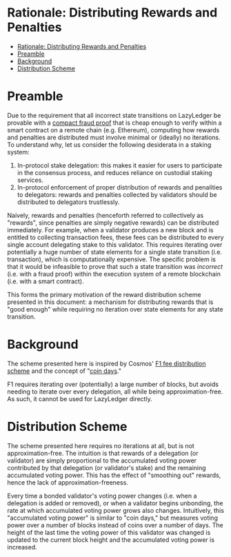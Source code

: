 Rationale: Distributing Rewards and Penalties
===

- [Rationale: Distributing Rewards and Penalties](#rationale-distributing-rewards-and-penalties)
- [Preamble](#preamble)
- [Background](#background)
- [Distribution Scheme](#distribution-scheme)

# Preamble

Due to the requirement that all incorrect state transitions on LazyLedger be provable with a [compact fraud proof](https://arxiv.org/abs/1809.09044) that is cheap enough to verify within a smart contract on a remote chain (e.g. Ethereum), computing how rewards and penalties are distributed must involve minimal or (ideally) no iterations. To understand why, let us consider the following desiderata in a staking system:
1. In-protocol stake delegation: this makes it easier for users to participate in the consensus process, and reduces reliance on custodial staking services.
1. In-protocol enforcement of proper distribution of rewards and penalities to delegators: rewards and penalties collected by validators should be distributed to delegators trustlessly.

Naively, rewards and penalties (henceforth referred to collectively as "rewards", since penalties are simply negative rewards) can be distributed immediately. For example, when a validator produces a new block and is entitled to collecting transaction fees, these fees can be distributed to every single account delegating stake to this validator. This requires iterating over potentially a huge number of state elements for a single state transition (i.e. transaction), which is computationally expensive. The specific problem is that it would be infeasible to prove that such a state transition was _incorrect_ (i.e. with a fraud proof) within the execution system of a remote blockchain (i.e. with a smart contract).

This forms the primary motivation of the reward distribution scheme presented in this document: a mechanism for distributing rewards that is "good enough" while requiring no iteration over state elements for any state transition.

# Background

The scheme presented here is inspired by Cosmos' [F1 fee distribution scheme](https://github.com/cosmos/cosmos-sdk/blob/master/docs/spec/_proposals/f1-fee-distribution/f1_fee_distr.pdf) and the concept of "[coin days](https://bitcointalk.org/index.php?topic=6172.msg90789#msg90789)."

F1 requires iterating over (potentially) a large number of blocks, but avoids needing to iterate over every delegation, all while being approximation-free. As such, it cannot be used for LazyLedger directly.

# Distribution Scheme

The scheme presented here requires no iterations at all, but is not approximation-free. The intuition is that rewards of a delegation (or validator) are simply proportional to the accumulated voting power contributed by that delegation (or validator's stake) and the remaining accumulated voting power. This has the effect of "smoothing out" rewards, hence the lack of approximation-freeness.

Every time a bonded validator's voting power changes (i.e. when a delegation is added or removed), or when a validator begins unbonding, the rate at which accumulated voting power grows also changes. Intuitively, this "accumulated voting power" is similar to "coin days," but measures voting power over a number of blocks instead of coins over a number of days. The height of the last time the voting power of this validator was changed is updated to the current block height and the accumulated voting power is increased.
